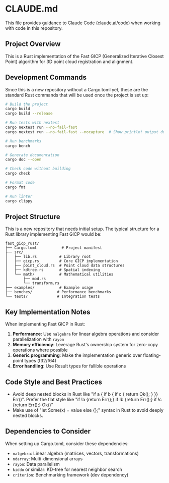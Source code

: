 # CLAUDE.md

This file provides guidance to Claude Code (claude.ai/code) when working with code in this repository.

## Project Overview

This is a Rust implementation of the Fast GICP (Generalized Iterative Closest Point) algorithm for 3D point cloud registration and alignment.

## Development Commands

Since this is a new repository without a Cargo.toml yet, these are the standard Rust commands that will be used once the project is set up:

```bash
# Build the project
cargo build
cargo build --release

# Run tests with nextest
cargo nextest run --no-fail-fast
cargo nextest run --no-fail-fast --nocapture  # Show println! output during tests

# Run benchmarks
cargo bench

# Generate documentation
cargo doc --open

# Check code without building
cargo check

# Format code
cargo fmt

# Run linter
cargo clippy
```

## Project Structure

This is a new repository that needs initial setup. The typical structure for a Rust library implementing Fast GICP would be:

```
fast_gicp_rust/
├── Cargo.toml           # Project manifest
├── src/
│   ├── lib.rs          # Library root
│   ├── gicp.rs         # Core GICP implementation
│   ├── point_cloud.rs  # Point cloud data structures
│   ├── kdtree.rs       # Spatial indexing
│   └── math/           # Mathematical utilities
│       ├── mod.rs
│       └── transform.rs
├── examples/           # Example usage
├── benches/           # Performance benchmarks
└── tests/             # Integration tests
```

## Key Implementation Notes

When implementing Fast GICP in Rust:

1. **Performance**: Use `nalgebra` for linear algebra operations and consider parallelization with `rayon`
2. **Memory efficiency**: Leverage Rust's ownership system for zero-copy operations where possible
3. **Generic programming**: Make the implementation generic over floating-point types (f32/f64)
4. **Error handling**: Use Result types for fallible operations

## Code Style and Best Practices

- Avoid deep nested blocks in Rust like "if a { if b { if c { return Ok(); }  }} Err()". Prefer the flat style like "if !a {return Err();} if !b {return Err();} if !c {return Err();} Ok()"
- Make use of "let Some(x) = value else {};" syntax in Rust to avoid deeply nested blocks.

## Dependencies to Consider

When setting up Cargo.toml, consider these dependencies:
- `nalgebra`: Linear algebra (matrices, vectors, transformations)
- `ndarray`: Multi-dimensional arrays
- `rayon`: Data parallelism
- `kiddo` or similar: KD-tree for nearest neighbor search
- `criterion`: Benchmarking framework (dev dependency)